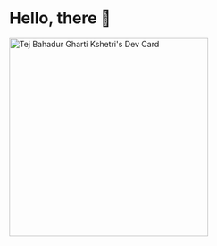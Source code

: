 # Hello, there 👋

<a href="https://app.daily.dev/kshetritej"><img src="https://api.daily.dev/devcards/v2/EisgmGIJg0YzXW41ywiVw.png?r=qx9" width="356" alt="Tej Bahadur Gharti Kshetri's Dev Card"/></a>
